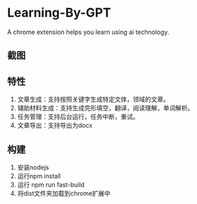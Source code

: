 # Learning-By-GPT
A chrome extension helps you learn using ai technology.
## 截图

## 特性
1. 文章生成：支持按照关键字生成特定文体，领域的文章。
2. 辅助材料生成：支持生成完形填空，翻译，阅读理解，单词解析。
3. 任务管理：支持后台运行，任务中断，重试。
4. 文章导出：支持导出为docx

## 构建
1. 安装nodejs
2. 运行npm install
3. 运行 npm run fast-build
4. 将dist文件夹加载到chrome扩展中
